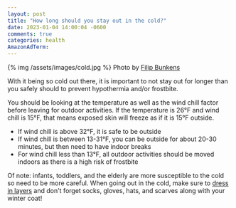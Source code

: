 ```yaml
---
layout: post
title: "How long should you stay out in the cold?"
date: 2023-01-04 14:00:04 -0600
comments: true
categories: health
AmazonAdTerm:
---
```

{% img /assets/images/cold.jpg %}
Photo by <a href="https://unsplash.com/@thebeardbe?utm_source=unsplash&utm_medium=referral&utm_content=creditCopyText">Filip Bunkens</a>

With it being so cold out there, it is important to not stay out for longer than you safely should to prevent hypothermia and/or frostbite.

You should be looking at the temperature as well as the wind chill factor before leaving for outdoor activities. If the temperature is 26°F and wind chill is 15°F, that means exposed skin will freeze as if it is 15°F outside.

- If wind chill is above 32°F, it is safe to be outside
- If wind chill is between 13-31°F, you can be outside for about 20-30 minutes, but then need to have indoor breaks
- For wind chill less than 13°F, all outdoor activities should be moved indoors as there is a high risk of frostbite

Of note: infants, toddlers, and the elderly are more susceptible to the cold so need to be more careful. When going out in the cold, make sure to [dress in layers](http://geridoc.net/blog/2021/11/28/layering-of-clothes-will-keep-you-warm/) and don't forget socks, gloves, hats, and scarves along with your winter coat!
